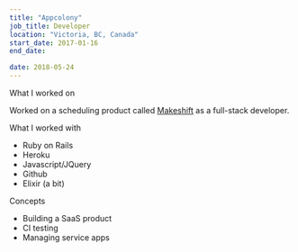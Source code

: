 ```yaml
---
title: "Appcolony"
job_title: Developer
location: "Victoria, BC, Canada"
start_date: 2017-01-16
end_date:

date: 2018-05-24
---
```


<div class="col-4">

<label>What I worked on</label>

<p>
	Worked on a scheduling product called <a href="http://www.makeshift.ca/">Makeshift</a> as a full-stack developer.
</p>

</div><div class="col-3">
	<label>What I worked with</label>
	<ul>
		<li>Ruby on Rails</li>
		<li>Heroku</li>
		<li>Javascript/JQuery</li>
		<li>Github</li>
		<li>Elixir (a bit)</li>
	</ul>
</div><div class="col-3">
	<label>Concepts</label>
	<ul>
		<li>Building a SaaS product</li>
		<li>CI testing</li>
		<li>Managing service apps</li>
	</ul>
</div>